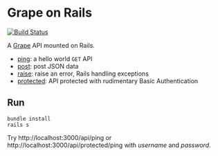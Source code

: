 Grape on Rails
==============

[![Build Status](https://secure.travis-ci.org/dblock/grape-on-rails.png)](http://travis-ci.org/dblock/grape-on-rails)

A [Grape](http://github.com/intridea/grape) API mounted on Rails.

* [ping](app/api/acme/ping.rb): a hello world `GET` API
* [post](app/api/acme/post.rb): post JSON data
* [raise](app/api/acme/raise.rb): raise an error, Rails handling exceptions
* [protected](app/api/acme/protected.rb): API protected with rudimentary Basic Authentication

Run
---

```
bundle install
rails s
```

Try http://localhost:3000/api/ping or http://localhost:3000/api/protected/ping with _username_ and _password_.


